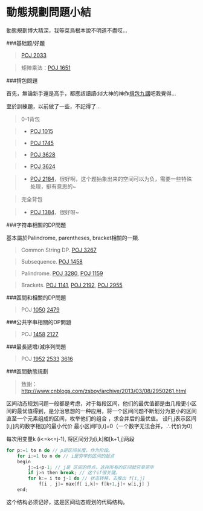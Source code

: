 動態規劃問題小結
====

動態規劃博大精深，我等菜鳥根本說不明道不盡哎...

###基础题/好題

> [POJ 2033](http://poj.org/problem?id=2033) 

> 矩陣乘法：[POJ 1651](https://github.com/g7tianyi/my-acm-solutions/blob/master/poj/DP/poj1651.cc) 

###揹包問題

首先，無論新手還是高手，都應該讀讀dd大神的神作[揹包九講](http://love-oriented.com/pack/pack2alpha1.pdf)吧我覺得...

至於訓練題，以前做了一些，不記得了...

> 0-1背包

> - [POJ 1015](https://github.com/g7tianyi/my-acm-solutions/blob/master/poj/dynamic-programming/poj1015.cc)

> - [POJ 1745](https://github.com/g7tianyi/my-acm-solutions/blob/master/poj/dynamic-programming/poj1745.cc)

> - [POJ 3628](https://github.com/g7tianyi/my-acm-solutions/blob/master/poj/dynamic-programming/poj3268.cc) 

> - [POJ 3624](https://github.com/g7tianyi/my-acm-solutions/blob/master/poj/dynamic-programming/poj3624.cc)

> - [POJ 2184](https://github.com/g7tianyi/my-acm-solutions/blob/master/poj/dynamic-programming/poj2184.cc)，很好啊，这个题抽象出来的空间可以为负，需要一些特殊处理，挺有意思的~

> 完全背包

> - [POJ 1384](https://github.com/g7tianyi/my-acm-solutions/blob/master/poj/dynamic-programming/poj1384.cc)，很好呀~


###字符串相關的DP問題

基本屬於Palindrome, parentheses, bracket相關的一類.

> Common String DP. [POJ 3267](http://poj.org/problem?id=3267)

> Subsequence. [POJ 1458](http://poj.org/problem?id=1458)  

> Palindrome. [POJ 3280](http://poj.org/problem?id=3280), [POJ 1159](http://poj.org/problem?id=1159)

> Brackets. [POJ 1141](http://poj.org/problem?id=1141), [POJ 2192](http://poj.org/problem?id=2192), [POJ 2955](http://poj.org/problem?id=2955)

###區間和相關的DP問題

> POJ [1050](http://poj.org/problem?id=1050) [2479](http://poj.org/problem?id=2479)

###公共字串相關的DP問題

> POJ [1458](http://poj.org/problem?id=1458) [2127](http://poj.org/problem?id=2127)

###最長遞增/減序列問題

> POJ [1952](http://poj.org/problem?id=1952) [2533](http://poj.org/problem?id=2533) [3616](http://poj.org/problem?id=3616)

###區間動態規劃

> 致謝： http://www.cnblogs.com/zsboy/archive/2013/03/08/2950261.html

区间动态规划问题一般都是考虑，对于每段区间，他们的最优值都是由几段更小区间的最优值得到，是分治思想的一种应用，将一个区间问题不断划分为更小的区间直至一个元素组成的区间，枚举他们的组合 ，求合并后的最优值。
设F[i,j](1<=i<=j<=n)表示区间[i,j]内的数字相加的最小代价
最小区间F[i,i]=0（一个数字无法合并，∴代价为0）

每次用变量k (i<=k<=j-1), 将区间分为[i,k]和[k+1,j]两段

```C++
for p:=1 to n do // p是区间长度，作为阶段。 
    for i:=1 to n do // i是穷举的区间的起点
    begin
        j:=i+p-1; // j是 区间的终点，这样所有的区间就穷举完毕
        if j>n then break; // 这个if很关键。
        for k:= i to j-1 do // 状态转移，去推出 f[i,j]
            f[i , j]= max{f[ i,k]+ f[k+1,j]+ w[i,j] } 
    end; 
```

这个结构必须记好，这是区间动态规划的代码结构。

